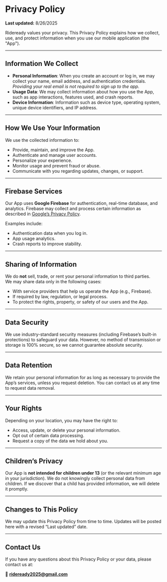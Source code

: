 # Privacy Policy  

**Last updated:** 8/26/2025  

Rideready values your privacy. This Privacy Policy explains how we collect, use, and protect information when you use our mobile application (the "App").  

---

## Information We Collect  

- **Personal Information**: When you create an account or log in, we may collect your name, email address, and authentication credentials. *Providing your real email is not required to sign up to the app.*  
- **Usage Data**: We may collect information about how you use the App, such as app interactions, features used, and crash reports.  
- **Device Information**: Information such as device type, operating system, unique device identifiers, and IP address.  

---

## How We Use Your Information  

We use the collected information to:  

- Provide, maintain, and improve the App.  
- Authenticate and manage user accounts.  
- Personalize your experience.  
- Monitor usage and prevent fraud or abuse.  
- Communicate with you regarding updates, changes, or support.  

---

## Firebase Services  

Our App uses **Google Firebase** for authentication, real-time database, and analytics. Firebase may collect and process certain information as described in [Google’s Privacy Policy](https://policies.google.com/privacy).  

Examples include:  
- Authentication data when you log in.  
- App usage analytics.  
- Crash reports to improve stability.  

---

## Sharing of Information  

We do **not** sell, trade, or rent your personal information to third parties.  
We may share data only in the following cases:  

- With service providers that help us operate the App (e.g., Firebase).  
- If required by law, regulation, or legal process.  
- To protect the rights, property, or safety of our users and the App.  

---

## Data Security  

We use industry-standard security measures (including Firebase’s built-in protections) to safeguard your data. However, no method of transmission or storage is 100% secure, so we cannot guarantee absolute security.  

---

## Data Retention  

We retain your personal information for as long as necessary to provide the App’s services, unless you request deletion. You can contact us at any time to request data removal.  

---

## Your Rights  

Depending on your location, you may have the right to:  

- Access, update, or delete your personal information.  
- Opt out of certain data processing.  
- Request a copy of the data we hold about you.  

---

## Children’s Privacy  

Our App is **not intended for children under 13** (or the relevant minimum age in your jurisdiction). We do not knowingly collect personal data from children. If we discover that a child has provided information, we will delete it promptly.  

---

## Changes to This Policy  

We may update this Privacy Policy from time to time. Updates will be posted here with a revised “Last updated” date.  

---

## Contact Us  

If you have any questions about this Privacy Policy or your data, please contact us at:  

📧 **rideready2025@gmail.com**  
